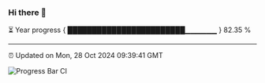 ### Hi there 👋

⏳ Year progress { ████████████████████████▁▁▁▁▁▁ } 82.35 %

---

⏰ Updated on Mon, 28 Oct 2024 09:39:41 GMT

![Progress Bar CI](https://github.com/IshwaranRudhara/GIT-ACTION/workflows/Progress%20Bar%20CI/badge.svg)
